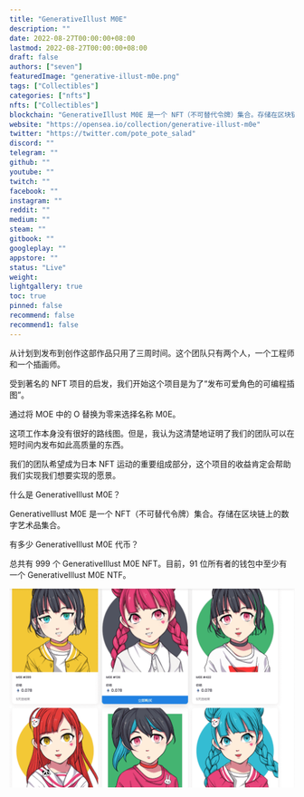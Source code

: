 ```yaml
---
title: "GenerativeIllust M0E"
description: ""
date: 2022-08-27T00:00:00+08:00
lastmod: 2022-08-27T00:00:00+08:00
draft: false
authors: ["seven"]
featuredImage: "generative-illust-m0e.png"
tags: ["Collectibles"]
categories: ["nfts"]
nfts: ["Collectibles"]
blockchain: "GenerativeIllust M0E 是一个 NFT（不可替代令牌）集合。存储在区块链上的数字艺术品集合。"
website: "https://opensea.io/collection/generative-illust-m0e"
twitter: "https://twitter.com/pote_pote_salad"
discord: ""
telegram: ""
github: ""
youtube: ""
twitch: ""
facebook: ""
instagram: ""
reddit: ""
medium: ""
steam: ""
gitbook: ""
googleplay: ""
appstore: ""
status: "Live"
weight: 
lightgallery: true
toc: true
pinned: false
recommend: false
recommend1: false
---
```

从计划到发布到创作这部作品只用了三周时间。这个团队只有两个人，一个工程师和一个插画师。

受到著名的 NFT 项目的启发，我们开始这个项目是为了“发布可爱角色的可编程插图”。

通过将 MOE 中的 O 替换为零来选择名称 M0E。

这项工作本身没有很好的路线图。但是，我认为这清楚地证明了我们的团队可以在短时间内发布如此高质量的东西。

我们的团队希望成为日本 NFT 运动的重要组成部分，这个项目的收益肯定会帮助我们实现我们想要实现的愿景。

什么是 GenerativeIllust M0E？

GenerativeIllust M0E 是一个 NFT（不可替代令牌）集合。存储在区块链上的数字艺术品集合。

有多少 GenerativeIllust M0E 代币？

总共有 999 个 GenerativeIllust M0E NFT。目前，91 位所有者的钱包中至少有一个 GenerativeIllust M0E NTF。

![nft](0063bb57-1154-4094-ab4c-a885764856ad_.png)